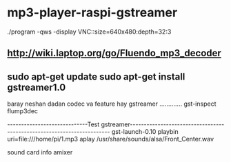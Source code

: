 # mp3-player-raspi-gstreamer

./program -qws -display VNC::size=640x480:depth=32:3




http://wiki.laptop.org/go/Fluendo_mp3_decoder
---------------------------------------------------------------------------------------------------
sudo apt-get update 
sudo apt-get install gstreamer1.0
----------------------------------------------------------------------------------------------------
baray neshan dadan  codec va feature hay gstreamer .............
gst-inspect flump3dec


-----------------------------Test gstreamer-----------------------------------------------------------------------
gst-launch-0.10 playbin uri=file:///home/pi/1.mp3
aplay /usr/share/sounds/alsa/Front_Center.wav


sound card info
amixer 
